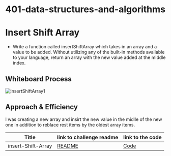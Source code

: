 # 401-data-structures-and-algorithms

# Insert Shift Array
<!-- Description of the challenge -->
* Write a function called insertShiftArray which takes in an array and a value to be added. Without utilizing any of the built-in methods available to your language, return an array with the new value added at the middle index.


## Whiteboard Process
<!-- Embedded whiteboard image -->
![insertShiftArray1](https://user-images.githubusercontent.com/79080942/123662875-87a15000-d83e-11eb-8a69-9a3e4be59853.png)



## Approach & Efficiency
<!-- What approach did you take? Discuss Why. What is the Big O space/time for this approach? -->

I was creating a new array and insirt the new value in the midlle of the new one in addition to reblace rest items by the oldest array items.




|Title | link to challenge readme | link to the code |
|------|--------------------------|------------------|
|insert-Shift-Array | [README](https://github.com/baraarami/401-data-structures-and-algorithms/blob/main/challenges/challenge-2/ReadMe.md) | [Code ](https://github.com/baraarami/401-data-structures-and-algorithms/blob/main/challenges/challenge-2/arrayinsertshift.java) |

